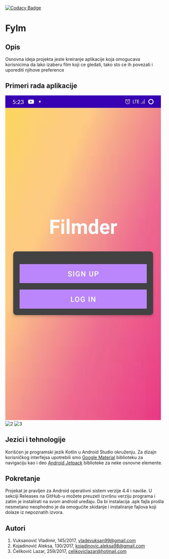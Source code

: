 
[![Codacy Badge](https://api.codacy.com/project/badge/Grade/46bc03186cc147e7951d5a1071a1952f)](https://app.codacy.com/gh/matf-pp/2021_fylm?utm_source=github.com&utm_medium=referral&utm_content=matf-pp/2021_fylm&utm_campaign=Badge_Grade_Settings)

# Fylm

## Opis
Osnovna ideja projekta jeste kreiranje aplikacije koja omogucava korisnicima da lako izaberu film koji ce gledati, tako sto ce ih povezati i uporediti njihove preference

## Primeri rada aplikacije
![1](/screenshots/photo5843630098488603985.jpg)
![2](https://user-images.githubusercontent.com/6758619/82671935-f37ab780-9c3f-11ea-822f-4654f3ae4694.gif)
![3](https://user-images.githubusercontent.com/6758619/82671942-f70e3e80-9c3f-11ea-8916-2f7e5436efbb.gif)

## Jezici i tehnologije
Korišćen je programski jezik Kotlin u Android Studio okruženju. Za dizajn korisničkog interfejsa upotrebili smo [Google Material](https://material.io/develop/android/) biblioteku
za navigaciju kao i deo [Android Jetpack](https://developer.android.com/jetpack) biblioteke za neke osnovne elemente.

## Pokretanje
Projekat je pravljen za Android operativni sistem verzije 4.4 i naviše. U sekciji Releases na GitHub-u možete preuzeti izvršnu verziju
programa i zatim je instalirati na svom android uređaju. Da bi instalacija .apk fajla prošla nesmetano neophodno je da omogućite skidanje i instaliranje fajlova koji dolaze iz nepoznatih izvora.

## Autori
1.  Vuksanović Vladimir, 145/2017, vladevuksan99@gmail.com
2.  Kojadinović Aleksa, 130/2017, kojadinovic.aleksa98@gmail.com
3.  Čeliković Lazar, 259/2017, celikoviclazar@hotmail.com
